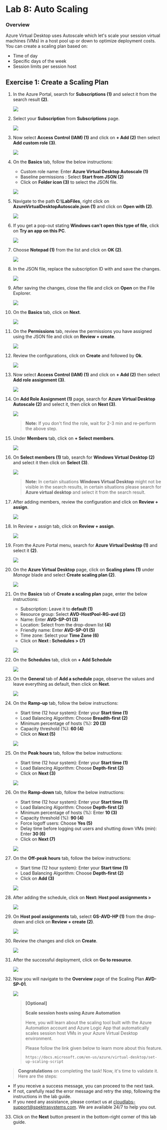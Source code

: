 
# Lab 8: Auto Scaling


### Overview

 Azure Virtual Desktop uses Autoscale which let's scale your session virtual machines (VMs) in a host pool up or down to optimize deployment costs. You can create a scaling plan based on:

   - Time of day
   - Specific days of the week
   - Session limits per session host

## Exercise 1: Create a Scaling Plan

1. In the Azure Portal, search for **Subscriptions (1)** and select it from the search result **(2)**.

    ![](./media/subscriptions.png)
    
2. Select your **Subscription** from **Subscriptions** page.

   ![](./media/sybname.png)
   
3. Now select **Access Control (IAM) (1)** and click on **+ Add (2)** then select **Add custom role (3)**.

    ![](../Azure-Virtual-Desktop-v3/media/customrole1.png)
    
4. On the **Basics** tab, follow the below instructions:

    - Custom role name:  Enter **Azure Virtual Desktop Autoscale (1)**
    - Baseline permissions : Select **Start from JSON (2)**
    - Click on **Folder icon (3)** to select the JSON file.

     ![](./media/basicsCR.png)
     
5. Navigate to the path **C:\LabFiles**, right click on **AzureVirtualDesktopAutoscale.json (1)** and click on **Open with (2)**.

    ![](./media/openwith.png)
    
 6. If you get a pop-out stating **Windows can't open this type of file**, click on **Try an app on this PC**.

    ![](./media/tryanotherapp.png)
    
7. Choose **Notepad (1)** from the list and click on **OK (2)**.

    ![](./media/notepad.png)
    
8. In the JSON file, replace the subscription ID with **<inject key="Subscription Name" />** and save the changes.

    ![](../Azure-Virtual-Desktop-v3/media/subid.png)
    
9. After saving the changes, close the file and click on **Open** on the File Explorer.

    ![](./media/open.png)
    
10. On the **Basics** tab, click on **Next**.

    ![](./media/nextbasics.png)
    
11. On the **Permissions** tab, review the permissions you have assigned using the JSON file and click on **Review + create**.

     ![](./media/permissionsreview.png)
     
12. Review the configurations, click on **Create** and followed by **Ok**.

    ![](./media/createCR.png)

13. Now select **Access Control (IAM) (1)** and click on **+ Add (2)** then select **Add role assignment (3)**.

    ![](./media/IAM.png)
   
14. On **Add Role Assignment (1)** page, search for **Azure Virtual Desktop Autoscale (2)** and select it, then click on **Next (3)**.

    ![](./media/AVDrole.png)
   
     >**Note:** If you don't find the role, wait for 2-3 min and re-perform the above step.
   
15. Under **Members** tab, click on **+ Select members**.

    ![](./media/selectmem.png)
   
16. On **Select members (1)** tab, search for **Windows Virtual Desktop (2)** and select it then click on **Select (3)**.

    ![](./media/WindowsVirtualdesktop1.png)
    
    >**Note:** In certain situations **Windows Virtual Desktop** might not be visible in the search results, in certain situations please search for **Azure virtual desktop** and select it from the search result.
    
17. After adding members, review the configuration and click on **Review + assign**.

    ![](./media/assignroleassignment.png)

18. In Review + assign tab, click on **Review + assign**.

    ![](/media-1/Ex8-task1-add1.png)

19. From the Azure Portal menu, search for **Azure Virtual Desktop (1)** and select it **(2)**.

    ![](./media/avd2.png)
   
20. On the **Azure Virtual Desktop** page, click on **Scaling plans (1)** under *Manage* blade and select **Create scaling plan (2)**.

    ![](./media/csp.png)
   
21. On the **Basics** tab of **Create a scaling plan** page, enter the below instructions:

    - Subscription: Leave it to **default (1)**
    - Resource group: Select **AVD-HostPool-RG-avd (2)**
    - Name: Enter **AVD-SP-01 (3)**
    - Location: Select **<inject key="Region" />** from the drop-down list **(4)**
    - Friendly name: Enter **AVD-SP-01 (5)**
    - Time zone: Select your **Time Zone (6)**
    - Click on **Next : Schedules > (7)**

    ![](./media/schedulee.png)

22. On the **Schedules** tab, click on **+ Add Schedule**

    ![](./media/addschedulee.png)
   
23. On the **General** tab of **Add a schedule** page, observe the values and leave everything as default, then click on **Next**.

    ![](./media/general1.png)
   
24. On the **Ramp-up** tab, follow the below instructions:

    - Start time (12 hour system): Enter your **Start time (1)**
    - Load Balancing Algorithm: Choose **Breadth-first (2)**
    - Minimum percentage of hosts (%): **20 (3)**
    - Capacity threshold (%): **60 (4)**
    - Click on **Next (5)**
    
    ![](./media/L8E1S24.png)
   
25. On the **Peak hours** tab, follow the below instructions:

    - Start time (12 hour system): Enter your **Start time (1)**
    - Load Balancing Algorithm: Choose **Depth-first (2)**
    - Click on **Next (3)**
    
    ![](./media/L8E1S25.png)
   
26. On the **Ramp-down** tab, follow the below instructions:

     - Start time (12 hour system): Enter your **Start time (1)**
     - Load Balancing Algorithm: Choose **Depth-first (2)**
     - Minimum percentage of hosts (%): Enter **10 (3)**
     - Capacity threshold (%): **90 (4)**
     - Force logoff users: Choose **Yes (5)**
     - Delay time before logging out users and shutting down VMs (min): Enter **30 (6)**
     - Click on **Next (7)**

     ![](./media/L8E1S26.png)
   
27. On the **Off-peak hours** tab, follow the below instructions:

     - Start time (12 hour system): Enter your **Start time (1)**
     - Load Balancing Algorithm: Choose **Depth-first (2)**
     - Click on **Add (3)**

     ![](./media/L8E1S27.png)
  
28. After adding the schedule, click on **Next: Host pool assignments >**

     ![](./media/hpa1.png)
    
29. On **Host pool assignments** tab, select **GS-AVD-HP (1)** from the drop-down and click on **Review + create (2)**.

     ![](media-2/hostpoolassignmnet.png)
     
30. Review the changes and click on **Create**.

     ![](./media/spcreate.png)
     
31. After the successful deployment, click on **Go to resource**.

     ![](./media/GTR.png)
 
 32. Now you will navigate to the **Overview** page of the Scaling Plan **AVD-SP-01**.

     ![](./media/overviewsp.png)
     
     
      >**[Optional]**
      >
      >**Scale session hosts using Azure Automation**
      >
      >Here, you will learn about the scaling tool built with the Azure Automation account and Azure Logic App that automatically scales session host VMs in your Azure Virtual Desktop environment. 
      >
      >Please follow the link given below to learn more about this feature. 
      >
      >```https://docs.microsoft.com/en-us/azure/virtual-desktop/set-up-scaling-script```

   > **Congratulations** on completing the task! Now, it's time to validate it. Here are the steps:
   - If you receive a success message, you can proceed to the next task.
   - If not, carefully read the error message and retry the step, following the instructions in the lab guide.
   - If you need any assistance, please contact us at cloudlabs-support@spektrasystems.com. We are available 24/7 to help you out.
 
   <validation step="11a785f8-adb7-4c43-8f59-4947f6e733d2" />


33. Click on the **Next** button present in the bottom-right corner of this lab guide.



